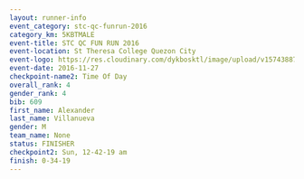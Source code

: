 ```yaml
---
layout: runner-info 
event_category: stc-qc-funrun-2016 
category_km: 5KBTMALE 
event-title: STC QC FUN RUN 2016 
event-location: St Theresa College Quezon City 
event-logo: https://res.cloudinary.com/dykbosktl/image/upload/v1574388789/Logo/Fun_Run_Poster_tgejen.jpg 
event-date: 2016-11-27 
checkpoint-name2: Time Of Day 
overall_rank: 4
gender_rank: 4
bib: 609
first_name: Alexander
last_name: Villanueva
gender: M
team_name: None
status: FINISHER
checkpoint2: Sun, 12-42-19 am
finish: 0-34-19
---
```


